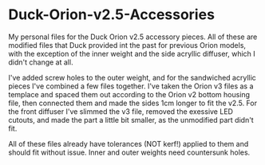 # Duck-Orion-v2.5-Accessories

My personal files for the Duck Orion v2.5 accessory pieces. All of these are modified files that Duck provided int the past for previous Orion models, with the exception of the inner weight and the side acryllic diffuser, which I didn't change at all.

I've added screw holes to the outer weight, and for the sandwiched acryllic pieces I've combined a few files together. I've taken the Orion v3 files as a templace and spaced them out according to the Orion v2 bottom housing file, then connected them and made the sides 1cm longer to fit the v2.5. For the front diffuser I've slimmed the v3 file, removed the exessive LED cutouts, and made the part a little bit smaller, as the unmodified part didn't fit.

All of these files already have tolerances (NOT kerf!) applied to them and should fit without issue. Inner and outer weights need countersunk holes.
